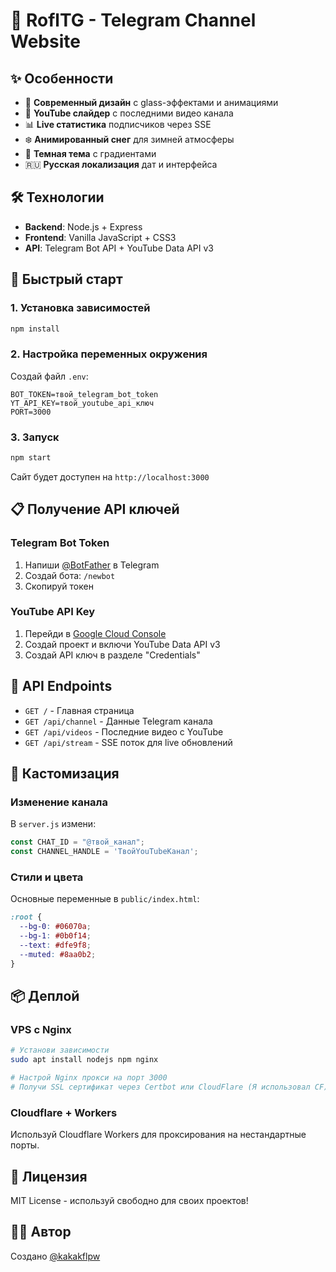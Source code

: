 # 🚀 RoflTG - Telegram Channel Website

## ✨ Особенности

- 🎨 **Современный дизайн** с glass-эффектами и анимациями
- 🎥 **YouTube слайдер** с последними видео канала
- 📊 **Live статистика** подписчиков через SSE
- ❄️ **Анимированный снег** для зимней атмосферы
- 🌙 **Темная тема** с градиентами
- 🇷🇺 **Русская локализация** дат и интерфейса

## 🛠 Технологии

- **Backend**: Node.js + Express
- **Frontend**: Vanilla JavaScript + CSS3
- **API**: Telegram Bot API + YouTube Data API v3

## 🚀 Быстрый старт

### 1. Установка зависимостей
```bash
npm install
```

### 2. Настройка переменных окружения
Создай файл `.env`:
```env
BOT_TOKEN=твой_telegram_bot_token
YT_API_KEY=твой_youtube_api_ключ
PORT=3000
```

### 3. Запуск
```bash
npm start
```

Сайт будет доступен на `http://localhost:3000`

## 📋 Получение API ключей

### Telegram Bot Token
1. Напиши [@BotFather](https://t.me/BotFather) в Telegram
2. Создай бота: `/newbot`
3. Скопируй токен

### YouTube API Key
1. Перейди в [Google Cloud Console](https://console.cloud.google.com)
2. Создай проект и включи YouTube Data API v3
3. Создай API ключ в разделе "Credentials"

## 🎯 API Endpoints

- `GET /` - Главная страница
- `GET /api/channel` - Данные Telegram канала
- `GET /api/videos` - Последние видео с YouTube
- `GET /api/stream` - SSE поток для live обновлений

## 🎨 Кастомизация

### Изменение канала
В `server.js` измени:
```javascript
const CHAT_ID = "@твой_канал";
const CHANNEL_HANDLE = 'ТвойYouTubeКанал';
```

### Стили и цвета
Основные переменные в `public/index.html`:
```css
:root {
  --bg-0: #06070a;
  --bg-1: #0b0f14;
  --text: #dfe9f8;
  --muted: #8aa0b2;
}
```

## 📦 Деплой

### VPS с Nginx
```bash
# Установи зависимости
sudo apt install nodejs npm nginx

# Настрой Nginx прокси на порт 3000
# Получи SSL сертификат через Certbot или CloudFlare (Я использовал CF)
```

### Cloudflare + Workers
Используй Cloudflare Workers для проксирования на нестандартные порты.

## 📄 Лицензия

MIT License - используй свободно для своих проектов!

## 👨‍💻 Автор

Создано [@kakakflpw](https://t.me/kakakflpw)
